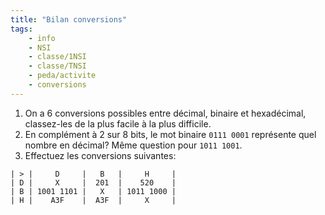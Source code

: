 ```yaml
---
title: "Bilan conversions"
tags:
    - info
    - NSI
    - classe/1NSI
    - classe/TNSI
    - peda/activite
    - conversions
---
```


1. On a 6 conversions possibles entre décimal,
  binaire et hexadécimal, classez-les de la plus
  facile à la plus difficile.
1. En complément à 2 sur 8 bits, le mot binaire
   `0111 0001` représente quel nombre en décimal?
   Même question pour `1011 1001`.
1. Effectuez les conversions suivantes:

```
| > |     D     |   B   |     H     |
| D |     X     |  201  |    520    |
| B | 1001 1101 |   X   | 1011 1000 |
| H |    A3F    |  A3F  |     X     |
```

